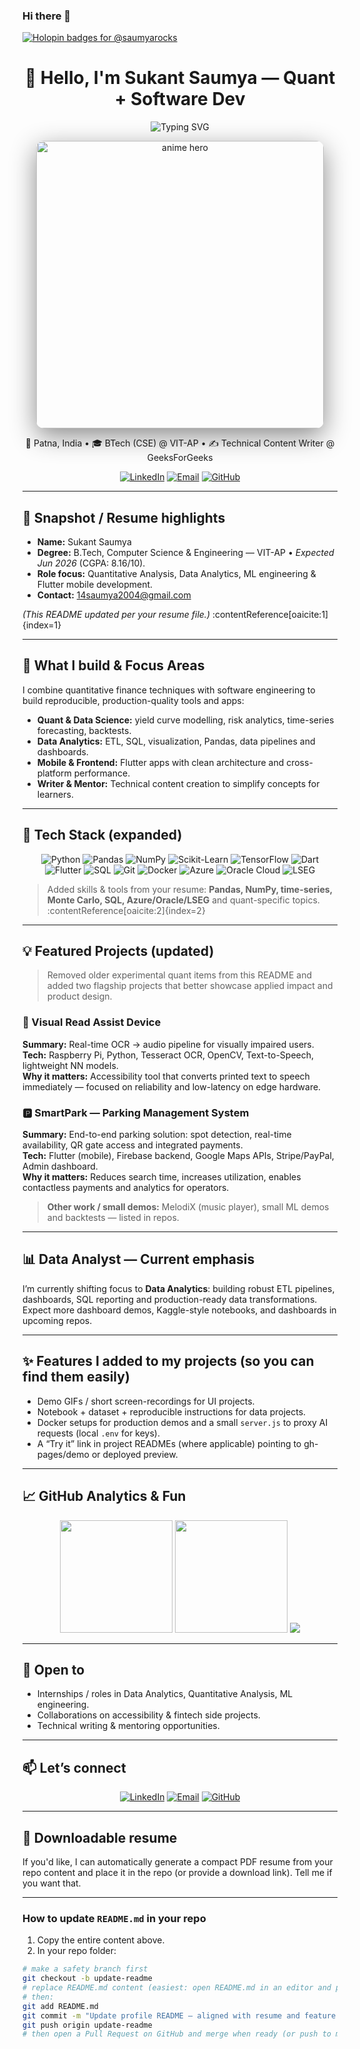 ### Hi there 👋  
[![Holopin badges for @saumyarocks](https://holopin.me/saumyarocks)](https://holopin.io/@saumyarocks)

<div align="center">
  <h1>👋 Hello, I'm <strong>Sukant Saumya</strong> — Quant + Software Dev</h1>

  <!-- Animated typing intro -->
  <img src="https://readme-typing-svg.herokuapp.com?font=Fira+Code&weight=600&size=24&pause=1000&color=4F94EF&width=720&lines=Computer+Science+Student;Quantitative+Analyst;Data+Analyst-in-Training;Flutter+Developer;Technical+Writer" alt="Typing SVG" />

  <!-- Hero anime GIF: add your own 'anime.gif' to repo root and replace URL for reliability -->
  <p>
    <img src="https://media.giphy.com/media/3oEjI6SIIHBdRxXI40/giphy.gif" alt="anime hero" width="460" style="border-radius:12px; box-shadow: 0 12px 40px rgba(0,0,0,0.45)"/>
  </p>

  <p>📍 Patna, India • 🎓 BTech (CSE) @ VIT-AP • ✍️ Technical Content Writer @ GeeksForGeeks</p>

  <!-- Quick contact badges -->
  <p>
    <a href="https://www.linkedin.com/in/sukantsaumya/"><img src="https://img.shields.io/badge/LinkedIn-0077B5?style=for-the-badge&logo=linkedin&logoColor=white" alt="LinkedIn"/></a>
    <a href="mailto:14saumya2004@gmail.com"><img src="https://img.shields.io/badge/Email-D14836?style=for-the-badge&logo=gmail&logoColor=white" alt="Email"/></a>
    <a href="https://github.com/sukantsaumya"><img src="https://img.shields.io/badge/GitHub-100000?style=for-the-badge&logo=github&logoColor=white" alt="GitHub"/></a>
  </p>
</div>

---

## 🔎 Snapshot / Resume highlights
- **Name:** Sukant Saumya  
- **Degree:** B.Tech, Computer Science & Engineering — VIT-AP • *Expected Jun 2026* (CGPA: 8.16/10).  
- **Role focus:** Quantitative Analysis, Data Analytics, ML engineering & Flutter mobile development.  
- **Contact:** 14saumya2004@gmail.com

*(This README updated per your resume file.)* :contentReference[oaicite:1]{index=1}

---

## 🚀 What I build & Focus Areas
I combine quantitative finance techniques with software engineering to build reproducible, production-quality tools and apps:

- **Quant & Data Science:** yield curve modelling, risk analytics, time-series forecasting, backtests.  
- **Data Analytics:** ETL, SQL, visualization, Pandas, data pipelines and dashboards.  
- **Mobile & Frontend:** Flutter apps with clean architecture and cross-platform performance.  
- **Writer & Mentor:** Technical content creation to simplify concepts for learners.

---

## 🧰 Tech Stack (expanded)
<div align="center">
  
![Python](https://img.shields.io/badge/-Python-3776AB?style=for-the-badge&logo=python&logoColor=white)
![Pandas](https://img.shields.io/badge/-Pandas-150458?style=for-the-badge&logo=pandas&logoColor=white)
![NumPy](https://img.shields.io/badge/-NumPy-013243?style=for-the-badge&logo=numpy&logoColor=white)
![Scikit-Learn](https://img.shields.io/badge/-scikit--learn-F7931E?style=for-the-badge&logo=scikitlearn&logoColor=white)
![TensorFlow](https://img.shields.io/badge/-TensorFlow-FF6F00?style=for-the-badge&logo=tensorflow&logoColor=white)
![Dart](https://img.shields.io/badge/-Dart-0175C2?style=for-the-badge&logo=dart&logoColor=white)
![Flutter](https://img.shields.io/badge/-Flutter-02569B?style=for-the-badge&logo=flutter&logoColor=white)
![SQL](https://img.shields.io/badge/-SQL-4479A1?style=for-the-badge&logo=postgresql&logoColor=white)
![Git](https://img.shields.io/badge/-Git-F05032?style=for-the-badge&logo=git&logoColor=white)
![Docker](https://img.shields.io/badge/-Docker-2496ED?style=for-the-badge&logo=docker&logoColor=white)
![Azure](https://img.shields.io/badge/-Azure-0078D4?style=for-the-badge&logo=microsoft-azure&logoColor=white)
![Oracle Cloud](https://img.shields.io/badge/-Oracle-FF0000?style=for-the-badge&logo=oracle&logoColor=white)
![LSEG](https://img.shields.io/badge/-LSEG-0B57A4?style=for-the-badge&logo=data:image/svg+xml)  

</div>

> Added skills & tools from your resume: **Pandas, NumPy, time-series, Monte Carlo, SQL, Azure/Oracle/LSEG** and quant-specific topics. :contentReference[oaicite:2]{index=2}

---

## 💡 Featured Projects (updated)
> Removed older experimental quant items from this README and added two flagship projects that better showcase applied impact and product design.

### 🎯 Visual Read Assist Device
**Summary:** Real-time OCR → audio pipeline for visually impaired users.  
**Tech:** Raspberry Pi, Python, Tesseract OCR, OpenCV, Text-to-Speech, lightweight NN models.  
**Why it matters:** Accessibility tool that converts printed text to speech immediately — focused on reliability and low-latency on edge hardware.

### 🅿️ SmartPark — Parking Management System
**Summary:** End-to-end parking solution: spot detection, real-time availability, QR gate access and integrated payments.  
**Tech:** Flutter (mobile), Firebase backend, Google Maps APIs, Stripe/PayPal, Admin dashboard.  
**Why it matters:** Reduces search time, increases utilization, enables contactless payments and analytics for operators.

> **Other work / small demos:** MelodiX (music player), small ML demos and backtests — listed in repos.

---

## 📊 Data Analyst — Current emphasis
I’m currently shifting focus to **Data Analytics**: building robust ETL pipelines, dashboards, SQL reporting and production-ready data transformations. Expect more dashboard demos, Kaggle-style notebooks, and dashboards in upcoming repos.

---

## ✨ Features I added to my projects (so you can find them easily)
- Demo GIFs / short screen-recordings for UI projects.  
- Notebook + dataset + reproducible instructions for data projects.  
- Docker setups for production demos and a small `server.js` to proxy AI requests (local `.env` for keys).  
- A “Try it” link in project READMEs (where applicable) pointing to gh-pages/demo or deployed preview.

---

## 📈 GitHub Analytics & Fun
<div align="center">
  <img src="https://github-readme-stats.vercel.app/api?username=sukantsaumya&show_icons=true&theme=tokyonight" height="180em" />
  <img src="https://github-readme-streak-stats.herokuapp.com/?user=sukantsaumya&theme=tokyonight" height="180em" />
  <img src="https://github-profile-trophy.vercel.app/?username=sukantsaumya&theme=tokyonight&column=7" />
</div>

---

## 🎯 Open to
- Internships / roles in Data Analytics, Quantitative Analysis, ML engineering.  
- Collaborations on accessibility & fintech side projects.  
- Technical writing & mentoring opportunities.

---

## 📫 Let’s connect
<div align="center">
  <a href="https://www.linkedin.com/in/sukantsaumya/"><img src="https://img.shields.io/badge/LinkedIn-0077B5?style=for-the-badge&logo=linkedin&logoColor=white" alt="LinkedIn"/></a>
  <a href="mailto:14saumya2004@gmail.com"><img src="https://img.shields.io/badge/Email-D14836?style=for-the-badge&logo=gmail&logoColor=white" alt="Email"/></a>
  <a href="https://github.com/sukantsaumya"><img src="https://img.shields.io/badge/GitHub-100000?style=for-the-badge&logo=github&logoColor=white" alt="GitHub"/></a>
</div>

---

## 🧾 Downloadable resume
If you'd like, I can automatically generate a compact PDF resume from your repo content and place it in the repo (or provide a download link). Tell me if you want that.

---

### How to update `README.md` in your repo
1. Copy the entire content above.  
2. In your repo folder:
```bash
# make a safety branch first
git checkout -b update-readme
# replace README.md content (easiest: open README.md in an editor and paste)
# then:
git add README.md
git commit -m "Update profile README — aligned with resume and feature updates"
git push origin update-readme
# then open a Pull Request on GitHub and merge when ready (or push to main)
